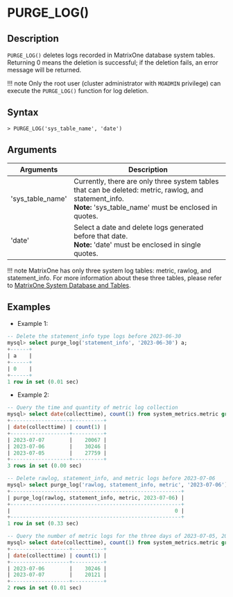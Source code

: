 # **PURGE_LOG()**

## **Description**

`PURGE_LOG()` deletes logs recorded in MatrixOne database system tables. Returning 0 means the deletion is successful; if the deletion fails, an error message will be returned.

!!! note
    Only the root user (cluster administrator with `MOADMIN` privilege) can execute the `PURGE_LOG()` function for log deletion.

## **Syntax**

```
> PURGE_LOG('sys_table_name', 'date')
```

## **Arguments**

|  Arguments   | Description  |
|  ----  | ----  |
| 'sys_table_name' | Currently, there are only three system tables that can be deleted: metric, rawlog, and statement_info. <br>  __Note:__ 'sys_table_name' must be enclosed in quotes.|
| 'date' | Select a date and delete logs generated before that date. <br>  __Note:__ 'date' must be enclosed in single quotes. |

!!! note
    MatrixOne has only three system log tables: metric, rawlog, and statement_info. For more information about these three tables, please refer to [MatrixOne System Database and Tables](../../System-tables.md).

## **Examples**

- Example 1:

```sql
-- Delete the statement_info type logs before 2023-06-30
mysql> select purge_log('statement_info', '2023-06-30') a;
+------+
| a    |
+------+
| 0    |
+------+
1 row in set (0.01 sec)
```

- Example 2:

```sql
-- Query the time and quantity of metric log collection
mysql> select date(collecttime), count(1) from system_metrics.metric group by date(collecttime);
+-------------------+----------+
| date(collecttime) | count(1) |
+-------------------+----------+
| 2023-07-07        |    20067 |
| 2023-07-06        |    30246 |
| 2023-07-05        |    27759 |
+-------------------+----------+
3 rows in set (0.00 sec)

-- Delete rawlog, statement_info, and metric logs before 2023-07-06
mysql> select purge_log('rawlog, statement_info, metric', '2023-07-06');
+-------------------------------------------------------+
| purge_log(rawlog, statement_info, metric, 2023-07-06) |
+-------------------------------------------------------+
|                                                     0 |
+-------------------------------------------------------+
1 row in set (0.33 sec)

-- Query the number of metric logs for the three days of 2023-07-05, 2023-07-06 and 2023-07-07 again
mysql> select date(collecttime), count(1) from system_metrics.metric group by date(collecttime);
+-------------------+----------+
| date(collecttime) | count(1) |
+-------------------+----------+
| 2023-07-06        |    30246 |
| 2023-07-07        |    20121 |
+-------------------+----------+
2 rows in set (0.01 sec)
```
